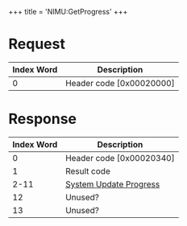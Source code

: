 +++
title = 'NIMU:GetProgress'
+++

# Request

| Index Word | Description                |
|------------|----------------------------|
| 0          | Header code \[0x00020000\] |

# Response

| Index Word | Description                                                            |
|------------|------------------------------------------------------------------------|
| 0          | Header code \[0x00020340\]                                             |
| 1          | Result code                                                            |
| 2-11       | [System Update Progress](NIM_Services#SystemUpdateProgress "wikilink") |
| 12         | Unused?                                                                |
| 13         | Unused?                                                                |
